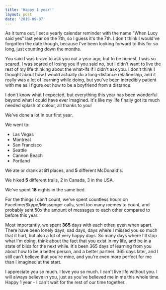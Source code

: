 ```yaml
---
title: 'Happy 1 year!'
layout: post
date: '2019-09-07'
---
```


As it turns out, I set a yearly calendar reminder with the name "When Lucy said yes" last year on the 7th, so I guess it's the 7th. I don't think I would've forgotten the date though, because I've been looking forward to this for so long, just counting down the months.

You said I was brave to ask you out a year ago, but to be honest, I was so scared. I was scared of losing you if you said no, but I didn't want to live the rest of my life thinking about the what-ifs if I didn't ask you. I don't think I thought about how I would actually do a long-distance relationship, and it really was a lot of learning while doing, but you've been incredibly patient with me as I figure out how to be a boyfriend from a distance. 

I don't know what I expected, but everything this year has been wonderful beyond what I could have ever imagined. It's like my life finally got its much needed splash of colour, all thanks to you!

We've done a lot in our first year. 

We went to:

- Las Vegas
- Montreal
- San Francisco
- Seattle
- Cannon Beach
- Portland

We ate or drank at **81** places, and **5** different McDonald's.

We hiked **5** different trails, 2 in Canada, 3 in the USA.

We've spent **18** nights in the same bed.

For the things I can't count, we've spent countless hours on Facetime/Skype/Messenger calls, sent too many memes to count, and probably sent 50x the amount of messages to each other compared to before this year.

Most importantly, we spent **365** days with each other, even when apart. There have been lonely days, sad days, days where I missed you so much that it hurt, but also a lot of very happy days. So many days where I'll stop what I'm doing, think about the fact that you exist in my life, and be in a state of bliss for the next while. It's been 365 days of learning from you about how to be a better person, and a better partner. 365 days later, and I still can't believe that you're mine, and you're even more perfect for me than I imagined at the start. 

I appreciate you so much. I love you so much. I can't live life without you. I will always believe in you, just as you've believed me in me this whole time. Happy 1 year - I can't wait for the rest of our time together.